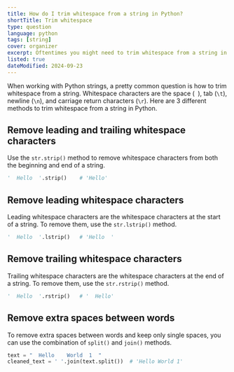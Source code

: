 ```yaml
---
title: How do I trim whitespace from a string in Python?
shortTitle: Trim whitespace
type: question
language: python
tags: [string]
cover: organizer
excerpt: Oftentimes you might need to trim whitespace from a string in Python. Learn of three different way to do this in this short guide.
listed: true
dateModified: 2024-09-23
---
```


When working with Python strings, a pretty common question is how to trim whitespace from a string. Whitespace characters are the space (` `), tab (`\t`), newline (`\n`), and carriage return characters (`\r`). Here are 3 different methods to trim whitespace from a string in Python.

## Remove leading and trailing whitespace characters

Use the `str.strip()` method to remove whitespace characters from both the beginning and end of a string.

```py
'  Hello  '.strip()    # 'Hello'
```

## Remove leading whitespace characters

Leading whitespace characters are the whitespace characters at the start of a string. To remove them, use the `str.lstrip()` method.

```py
'  Hello  '.lstrip()   # 'Hello  '
```

## Remove trailing whitespace characters

Trailing whitespace characters are the whitespace characters at the end of a string. To remove them, use the `str.rstrip()` method.

```py
'  Hello  '.rstrip()   # '  Hello'
```


## Remove extra spaces between words
To remove extra spaces between words and keep only single spaces, you can use the combination of `split()` and `join()` methods.

```py
text = "  Hello    World  1  "
cleaned_text = ' '.join(text.split())  # 'Hello World 1'
```
